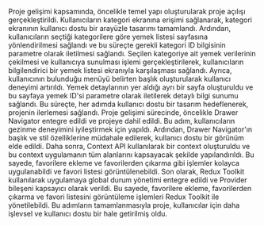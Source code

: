 Proje gelişimi kapsamında, öncelikle temel yapı oluşturularak proje açılışı gerçekleştirildi. Kullanıcıların kategori ekranına erişimi sağlanarak, kategori ekranının kullanıcı dostu bir arayüzle tasarımı tamamlandı. Ardından, kullanıcıların seçtiği kategorilere göre yemek listesi sayfasına yönlendirilmesi sağlandı ve bu süreçte gerekli kategori ID bilgisinin parametre olarak iletilmesi sağlandı. Seçilen kategoriye ait yemek verilerinin çekilmesi ve kullanıcıya sunulması işlemi gerçekleştirilerek, kullanıcıların bilgilendirici bir yemek listesi ekranıyla karşılaşması sağlandı. Ayrıca, kullanıcının bulunduğu menüyü belirten başlık oluşturularak kullanıcı deneyimi artırıldı. Yemek detaylarının yer aldığı ayrı bir sayfa oluşturuldu ve bu sayfaya yemek ID'si parametre olarak iletilerek detaylı bilgi sunumu sağlandı. Bu süreçte, her adımda kullanıcı dostu bir tasarım hedeflenerek, projenin ilerlemesi sağlandı.
Proje gelişimi sürecinde, öncelikle Drawer Navigator entegre edildi ve projeye dahil edildi. Bu adım, kullanıcıların gezinme deneyimini iyileştirmek için yapıldı. Ardından, Drawer Navigator'ın başlık ve stil özelliklerine müdahale edilerek, kullanıcı dostu bir görünüm elde edildi. Daha sonra, Context API kullanılarak bir context oluşturuldu ve bu context uygulamanın tüm alanlarını kapsayacak şekilde yapılandırıldı. Bu sayede, favorilere ekleme ve favorilerden çıkarma gibi işlemler kolayca uygulanabildi ve favori listesi görüntülenebildi. Son olarak, Redux Toolkit kullanılarak uygulamaya global durum yönetimi entegre edildi ve Provider bileşeni kapsayıcı olarak verildi. Bu sayede, favorilere ekleme, favorilerden çıkarma ve favori listesini görüntüleme işlemleri Redux Toolkit ile yönetilebildi. Bu adımların tamamlanmasıyla proje, kullanıcılar için daha işlevsel ve kullanıcı dostu bir hale getirilmiş oldu.